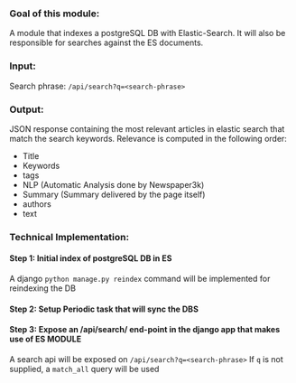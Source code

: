 ### Goal of this module:

A module that indexes a postgreSQL DB with Elastic-Search. It will also be responsible for searches against the ES documents.


### Input:
Search phrase: `/api/search?q=<search-phrase>` 

### Output: 
JSON response containing the most relevant articles in elastic search that match the search keywords.
Relevance is computed in the following order:
- Title
- Keywords
- tags
- NLP (Automatic Analysis done by Newspaper3k)
- Summary (Summary delivered by the page itself)
- authors
- text

### Technical Implementation:
#### Step 1: Initial index of postgreSQL DB in ES
A django `python manage.py reindex` command will be implemented for reindexing the DB


#### Step 2: Setup Periodic task that will sync the DBS

#### Step 3: Expose an /api/search/ end-point in the django app that makes use of ES MODULE
A search api will be exposed on `/api/search?q=<search-phrase>` 
If `q` is not supplied, a `match_all` query will be used
